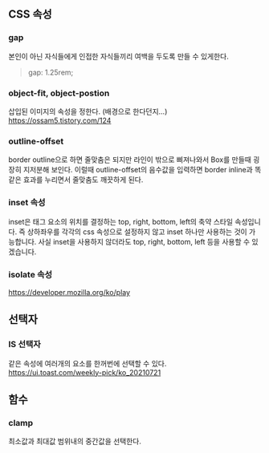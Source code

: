 ## CSS 속성

### gap
본인이 아닌 자식들에게 인접한 자식들끼리 여백을 두도록 만들 수 있게한다.
> gap: 1.25rem;

### object-fit, object-postion
삽입된 이미지의 속성을 정한다. (배경으로 한다던지...)
https://ossam5.tistory.com/124

### outline-offset
border outline으로 하면 줄맞춤은 되지만 라인이 밖으로 삐져나와서 Box를 만들때 굉장히 지저분해 보인다. 이럴때 outline-offset의 음수값을 입력하면 border inline과 똑같은 효과를 누리면서 줄맞춤도 깨끗하게 된다.

### inset 속성
inset은 태그 요소의 위치를 결정하는 top, right, bottom, left의 축약 스타일 속성입니다. 즉 상하좌우를 각각의 css 속성으로 설정하지 않고 inset 하나만 사용하는 것이 가능합니다. 사실 inset을 사용하지 않더라도 top, right, bottom, left 등을 사용할 수 있겠습니다.

### isolate 속성
https://developer.mozilla.org/ko/play

## 선택자

### IS 선택자
같은 속성에 여러개의 요소를 한꺼번에 선택할 수 있다.
https://ui.toast.com/weekly-pick/ko_20210721


## 함수

### clamp
최소값과 최대값 범위내의 중간값을 선택한다.
